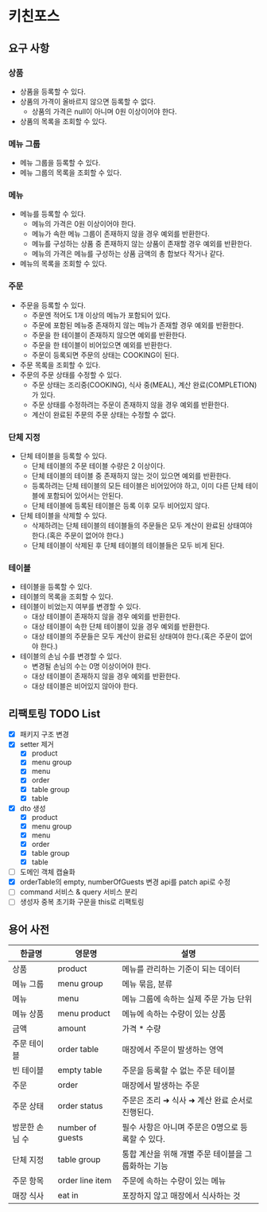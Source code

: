 # 키친포스

## 요구 사항

### 상품

- 상품을 등록할 수 있다.
- 상품의 가격이 올바르지 않으면 등록할 수 없다.
    - 상품의 가격은 null이 아니며 0원 이상이어야 한다.
- 상품의 목록을 조회할 수 있다.

### 메뉴 그룹

- 메뉴 그룹을 등록할 수 있다.
- 메뉴 그룹의 목록을 조회할 수 있다.

### 메뉴

- 메뉴를 등록할 수 있다.
    - 메뉴의 가격은 0원 이상이어야 한다.
    - 메뉴가 속한 메뉴 그룹이 존재하지 않을 경우 예외를 반환한다.
    - 메뉴를 구성하는 상품 중 존재하지 않는 상품이 존재할 경우 예외를 반환한다.
    - 메뉴의 가격은 메뉴를 구성하는 상품 금액의 총 합보다 작거나 같다.
- 메뉴의 목록을 조회할 수 있다.

### 주문

- 주문을 등록할 수 있다.
    - 주문엔 적어도 1개 이상의 메뉴가 포함되어 있다.
    - 주문에 포함된 메뉴중 존재하지 않는 메뉴가 존재할 경우 예외를 반환한다.
    - 주문을 한 테이블이 존재하지 않으면 예외를 반환한다.
    - 주문을 한 테이블이 비어있으면 예외를 반환한다.
    - 주문이 등록되면 주문의 상태는 COOKING이 된다.
- 주문 목록을 조회할 수 있다.
- 주문의 주문 상태를 수정할 수 있다.
    - 주문 상태는 조리중(COOKING), 식사 중(MEAL), 계산 완료(COMPLETION)가 있다.
    - 주문 상태를 수정하려는 주문이 존재하지 않을 경우 예외를 반환한다.
    - 계산이 완료된 주문의 주문 상태는 수정할 수 없다.

### 단체 지정

- 단체 테이블을 등록할 수 있다.
    - 단체 테이블의 주문 테이블 수량은 2 이상이다.
    - 단체 테이블의 테이블 중 존재하지 않는 것이 있으면 예외를 반환한다.
    - 등록하려는 단체 테이블의 모든 테이블은 비어있어야 하고, 이미 다른 단체 테이블에 포함되어 있어서는 안된다.
    - 단체 테이블에 등록된 테이블은 등록 이후 모두 비어있지 않다.
- 단체 테이블을 삭제할 수 있다.
    - 삭제하려는 단체 테이블의 테이블들의 주문들은 모두 계산이 완료된 상태여야 한다.(혹은 주문이 없어야 한다.)
    - 단체 테이블이 삭제된 후 단체 테이블의 테이블들은 모두 비게 된다.

### 테이블

- 테이블을 등록할 수 있다.
- 테이블의 목록을 조회할 수 있다.
- 테이블이 비었는지 여부를 변경할 수 있다.
    - 대상 테이블이 존재하지 않을 경우 예외를 반환한다.
    - 대상 테이블이 속한 단체 테이블이 있을 경우 예외를 반환한다.
    - 대상 테이블의 주문들은 모두 계산이 완료된 상태여야 한다.(혹은 주문이 없어야 한다.)
- 테이블의 손님 수를 변경할 수 있다.
    - 변경될 손님의 수는 0명 이상이어야 한다.
    - 대상 테이블이 존재하지 않을 경우 예외를 반환한다.
    - 대상 테이블은 비어있지 않아야 한다.

## 리팩토링 TODO List

- [x] 패키지 구조 변경
- [x] setter 제거
    - [x] product
    - [x] menu group
    - [x] menu
    - [x] order
    - [x] table group
    - [x] table
- [x] dto 생성
    - [x] product
    - [x] menu group
    - [x] menu
    - [x] order
    - [x] table group
    - [x] table
- [ ] 도메인 객체 캡슐화
- [x] orderTable의 empty, numberOfGuests 변경 api를 patch api로 수정
- [ ] command 서비스 & query 서비스 분리
- [ ] 생성자 중복 초기화 구문을 this로 리팩토링

## 용어 사전

| 한글명      | 영문명              | 설명                            |
|----------|------------------|-------------------------------|
| 상품       | product          | 메뉴를 관리하는 기준이 되는 데이터           |
| 메뉴 그룹    | menu group       | 메뉴 묶음, 분류                     |
| 메뉴       | menu             | 메뉴 그룹에 속하는 실제 주문 가능 단위        |
| 메뉴 상품    | menu product     | 메뉴에 속하는 수량이 있는 상품             |
| 금액       | amount           | 가격 * 수량                       |
| 주문 테이블   | order table      | 매장에서 주문이 발생하는 영역              |
| 빈 테이블    | empty table      | 주문을 등록할 수 없는 주문 테이블           |
| 주문       | order            | 매장에서 발생하는 주문                  |
| 주문 상태    | order status     | 주문은 조리 ➜ 식사 ➜ 계산 완료 순서로 진행된다. |
| 방문한 손님 수 | number of guests | 필수 사항은 아니며 주문은 0명으로 등록할 수 있다. |
| 단체 지정    | table group      | 통합 계산을 위해 개별 주문 테이블을 그룹화하는 기능 |
| 주문 항목    | order line item  | 주문에 속하는 수량이 있는 메뉴             |
| 매장 식사    | eat in           | 포장하지 않고 매장에서 식사하는 것           |
